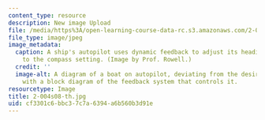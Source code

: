```yaml
---
content_type: resource
description: New image Upload
file: /media/https%3A/open-learning-course-data-rc.s3.amazonaws.com/2-004-dynamics-and-control-ii-spring-2008/cf3301c6bbc37c7a6394a6b560b3d91e_2-004s08-th.jpg
file_type: image/jpeg
image_metadata:
  caption: A ship's autopilot uses dynamic feedback to adjust its heading compared
    to the compass setting. (Image by Prof. Rowell.)
  credit: ''
  image-alt: A diagram of a boat on autopilot, deviating from the desired course,
    with a block diagram of the feedback system that controls it.
resourcetype: Image
title: 2-004s08-th.jpg
uid: cf3301c6-bbc3-7c7a-6394-a6b560b3d91e
---
```

